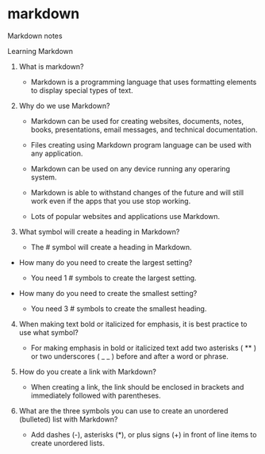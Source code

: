 # markdown
Markdown notes

Learning Markdown


1. What is markdown?

    - Markdown is a programming language that uses formatting elements to display special types of text.

2. Why do we use Markdown?

    - Markdown can be used for creating websites, documents, notes, books, presentations, email messages, and technical documentation.

    - Files creating using Markdown program language can be used with any application.

    - Markdown can be used on any device running any operaring system.

    - Markdown is able to withstand changes of the future and will still work even if the apps that you use stop working.

    - Lots of popular websites and applications use Markdown.

3. What symbol will create a heading in Markdown?

    - The # symbol will create a heading in Markdown.

 * How many do you need to create the largest setting?

    - You need 1 # symbols to create the largest setting.

 * How many do you need to create the smallest setting?

    - You need 3 # symbols to create the smallest heading.

4. When making text bold or italicized for emphasis, it is best practice to use what symbol?

    - For making emphasis in bold or italicized text add two asterisks ( ** ) or two underscores ( _ _ ) before and after a word or phrase.

5. How do you create a link with Markdown?

    - When creating a link, the link should be enclosed in brackets and immediately followed with parentheses.

6. What are the three symbols you can use to create an unordered (bulleted) list with Markdown?

    - Add dashes (-), asterisks (*), or plus signs (+) in front of line items to create unordered lists.
